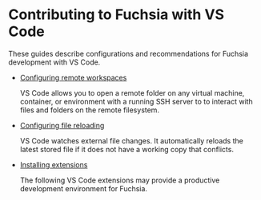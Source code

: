 # Contributing to Fuchsia with VS Code

These guides describe configurations and recommendations for Fuchsia development with VS Code.

* [Configuring remote workspaces](development/editors/vscode/remote-workspaces.md)

    VS Code allows you to open a remote folder on any virtual machine, container, or environment with a running SSH server to to interact with files and folders on
    the remote filesystem.

* [Configuring file reloading](development/editors/vscode/file-reloading.md)

    VS Code watches external file changes. It automatically reloads the latest stored file if it does not have a working copy that conflicts.

* [Installing extensions](development/editors/vscode/extensions.md)

    The following VS Code extensions may provide a productive development environment for Fuchsia.
